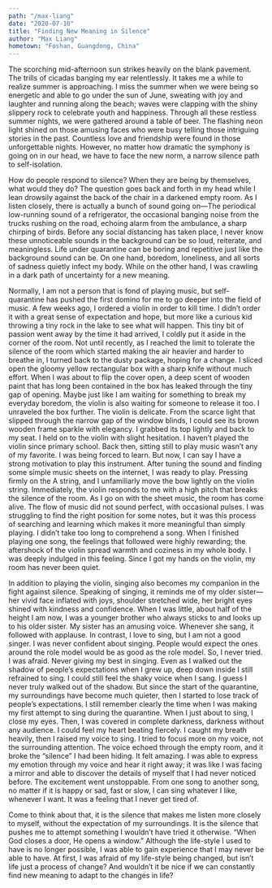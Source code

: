 ```yaml
---
path: "/max-liang"
date: "2020-07-10"
title: "Finding New Meaning in Silence"
author: "Max Liang"
hometown: "Foshan, Guangdong, China"
---
```

The scorching mid-afternoon sun strikes heavily on the blank pavement. The trills of cicadas banging my ear relentlessly. It takes me a while to realize summer is approaching. I miss the summer when we were being so energetic and able to go under the sun of June, sweating with joy and laughter and running along the beach; waves were clapping with the shiny slippery rock to celebrate youth and happiness. Through all these restless summer nights, we were gathered around a table of beer. The flashing neon light shined on those amusing faces who were busy telling those intriguing stories in the past. Countless love and friendship were found in those unforgettable nights. However, no matter how dramatic the symphony is going on in our head, we have to face the new norm, a narrow silence path to self-isolation.

How do people respond to silence? When they are being by themselves, what would they do? The question goes back and forth in my head while I lean drowsily against the back of the chair in a darkened empty room. As I listen closely, there is actually a bunch of sound going on—The periodical low-running sound of a refrigerator, the occasional banging noise from the trucks rushing on the road, echoing alarm from the ambulance, a sharp chirping of birds.  Before any social distancing has taken place, I never know these unnoticeable sounds in the background can be so loud, reiterate, and meaningless. Life under quarantine can be boring and repetitive just like the background sound can be. On one hand, boredom, loneliness, and all sorts of sadness quietly infect my body. While on the other hand, I was crawling in a dark path of uncertainty for a new meaning.  

Normally, I am not a person that is fond of playing music, but self-quarantine has pushed the first domino for me to go deeper into the field of music. A few weeks ago, I ordered a violin in order to kill time. I didn’t order it with a great sense of expectation and hope, but more like a curious kid throwing a tiny rock in the lake to see what will happen. This tiny bit of passion went away by the time it had arrived, I coldly put it aside in the corner of the room. Not until recently, as I reached the limit to tolerate the silence of the room which started making the air heavier and harder to breathe in, I turned back to the dusty package, hoping for a change. I sliced open the gloomy yellow rectangular box with a sharp knife without much effort. When I was about to flip the cover open, a deep scent of wooden paint that has long been contained in the box has leaked through the tiny gap of opening. Maybe just like I am waiting for something to break my everyday boredom, the violin is also waiting for someone to release it too. I unraveled the box further. The violin is delicate. From the scarce light that slipped through the narrow gap of the window blinds, I could see its brown wooden frame sparkle with elegancy. I grabbed its top lightly and back to my seat. I held on to the violin with slight hesitation. I haven’t played the violin since primary school. Back then, sitting still to play music wasn’t any of my favorite. I was being forced to learn. But now, I can say I have a strong motivation to play this instrument. After tuning the sound and finding some simple music sheets on the internet, I was ready to play. Pressing firmly on the A string, and I unfamiliarly move the bow lightly on the violin string. Immediately, the violin responds to me with a high pitch that breaks the silence of the room. As I go on with the sheet music, the room has come alive. The flow of music did not sound perfect, with occasional pulses. I was struggling to find the right position for some notes, but it was this process of searching and learning which makes it more meaningful than simply playing. I didn’t take too long to comprehend a song. When I finished playing one song, the feelings that followed were highly rewarding; the aftershock of the violin spread warmth and coziness in my whole body. I was deeply indulged in this feeling. Since I got my hands on the violin, my room has never been quiet.

In addition to playing the violin, singing also becomes my companion in the fight against silence. Speaking of singing, it reminds me of my older sister—her vivid face inflated with joys, shoulder stretched wide, her bright eyes shined with kindness and confidence. When I was little, about half of the height I am now, I was a younger brother who always sticks to and looks up to his older sister. My sister has an amusing voice. Whenever she sang, it followed with applause.  In contrast, I love to sing, but I am not a good singer. I was never confident about singing. People would expect the ones around the role model would be as good as the role model. So, I never tried. I was afraid. Never giving my best in singing. Even as I walked out the shadow of people’s expectations when I grew up, deep down inside I still refrained to sing. I could still feel the shaky voice when I sang. I guess I never truly walked out of the shadow. But since the start of the quarantine, my surroundings have become much quieter, then I started to lose track of people’s expectations. I still remember clearly the time when I was making my first attempt to sing during the quarantine. When I just about to sing, I close my eyes. Then, I was covered in complete darkness, darkness without any audience. I could feel my heart beating fiercely. I caught my breath heavily, then I raised my voice to sing. I tried to focus more on my voice, not the surrounding attention. The voice echoed through the empty room, and it broke the “silence” I had been hiding. It felt amazing. I was able to express my emotion through my voice and hear it right away; it was like I was facing a mirror and able to discover the details of myself that I had never noticed before. The excitement went unstoppable. From one song to another song, no matter if it is happy or sad, fast or slow, I can sing whatever I like, whenever I want. It was a feeling that I never get tired of.

Come to think about that, it is the silence that makes me listen more closely to myself, without the expectation of my surroundings. It is the silence that pushes me to attempt something I wouldn’t have tried it otherwise. “When God closes a door, He opens a window.” Although the life-style I used to have is no longer possible, I was able to gain experience that I may never be able to have. At first, I was afraid of my life-style being changed, but isn’t life just a process of change? And wouldn’t it be nice if we can constantly find new meaning to adapt to the changes in life? 

